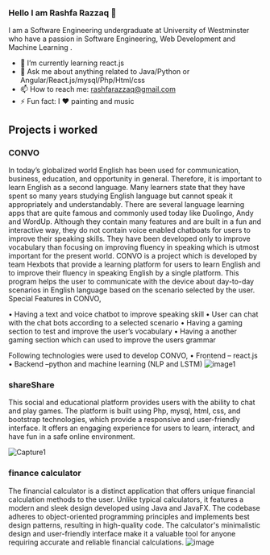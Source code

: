 ### Hello I am Rashfa Razzaq 👋
  
I am a Software Engineering undergraduate at University of Westminster who have a passion in Software Engineering, Web Development and Machine Learning .

- 🌱 I’m currently learning react.js
- 💬 Ask me about anything related to Java/Python or Angular/React.js/mysql/Php/Html/css
- 📫 How to reach me: rashfarazzaq@gmail.com 
- ⚡ Fun fact: I ♥ painting and music

## Projects i worked 
 ### CONVO 
In today’s globalized world English has been used for communication, business, education, and opportunity in general. Therefore, it is important to learn English as a second language. Many learners state that they have spent so many years studying English language but cannot speak it appropriately and understandably.
There are several language learning apps that are quite famous and commonly used today like Duolingo, Andy and WordUp. Although they contain many features and are built in a fun and interactive way, they do not contain voice enabled chatboats for users to improve their speaking skills. They have been developed only to improve vocabulary than focusing on improving fluency in speaking which is utmost important for the present world.
CONVO is a project which is developed by team Hexbots that provide a learning platform for users to learn English and to improve their fluency in speaking English by a single platform. This program helps the user to communicate with the device about day-to-day scenarios in English language based on the scenario selected by the user.
Special Features in CONVO,

•	Having a text and voice chatbot to improve speaking skill
•	User can chat with the chat bots according to a selected scenario 
•	Having a gaming section to test and improve the user’s vocabulary 
•	Having a another gaming section which can used to improve the users grammar 

Following technologies were used to develop CONVO,
•	Frontend – react.js 
•	Backend –python and machine learning (NLP and LSTM)
![image1](https://user-images.githubusercontent.com/75743573/120898465-9c783280-c648-11eb-8812-9c3641129281.jpeg)

### shareShare
This social and educational platform provides users with the ability to chat and play games. The platform is built using Php, mysql, html, css, and bootstrap technologies, which provide a responsive and user-friendly interface. It offers an engaging experience for users to learn, interact, and have fun in a safe online environment.

![Capture1](https://user-images.githubusercontent.com/75743573/120898699-9b93d080-c649-11eb-822d-e41f4f1fd67a.PNG)


### finance calculator
The financial calculator is a distinct application that offers unique financial calculation methods to the user. Unlike typical calculators, it features a modern and sleek design developed using Java and JavaFX. The codebase adheres to object-oriented programming principles and implements best design patterns, resulting in high-quality code. The calculator's minimalistic design and user-friendly interface make it a valuable tool for anyone requiring accurate and reliable financial calculations.
![image](https://user-images.githubusercontent.com/75743573/121008198-5b029700-c7b0-11eb-9c45-3577e33d7fa6.png)


